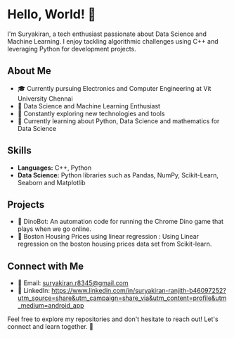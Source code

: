# Hello, World! 👋

I'm Suryakiran, a tech enthusiast passionate about Data Science and Machine Learning. I enjoy tackling algorithmic challenges using C++ and leveraging Python for development projects.

## About Me

- 🎓 Currently pursuing Electronics and Computer Engineering at Vit University Chennai 
- 💼 Data Science and Machine Learning Enthusiast
- 🚀 Constantly exploring new technologies and tools
- 🌱 Currently learning about Python, Data Science and mathematics for Data Science

## Skills

- **Languages:** C++, Python
- **Data Science:** Python libraries such as Pandas, NumPy, Scikit-Learn, Seaborn and Matplotlib 

## Projects

- 🤖 DinoBot: An automation code for running the Chrome Dino game that plays when we go online.
- 🚀 Boston Housing Prices using linear regression : Using Linear regression on the boston housing prices data set from Scikit-learn.

## Connect with Me

- 📧 Email: suryakiran.r8345@gmail.com
- 💼 LinkedIn: https://www.linkedin.com/in/suryakiran-ranjith-b46097252?utm_source=share&utm_campaign=share_via&utm_content=profile&utm_medium=android_app

Feel free to explore my repositories and don't hesitate to reach out! Let's connect and learn together. 🌟
